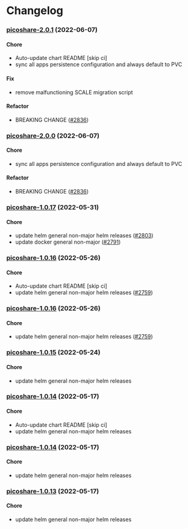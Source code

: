 # Changelog<br>


<a name="picoshare-2.0.1"></a>
### [picoshare-2.0.1](https://github.com/truecharts/apps/compare/picoshare-1.0.17...picoshare-2.0.1) (2022-06-07)

#### Chore

* Auto-update chart README [skip ci]
* sync all apps persistence configuration and always default to PVC

#### Fix

* remove malfunctioning SCALE migration script

#### Refactor

* BREAKING CHANGE ([#2836](https://github.com/truecharts/apps/issues/2836))



<a name="picoshare-2.0.0"></a>
### [picoshare-2.0.0](https://github.com/truecharts/apps/compare/picoshare-1.0.17...picoshare-2.0.0) (2022-06-07)

#### Chore

* sync all apps persistence configuration and always default to PVC

#### Refactor

* BREAKING CHANGE ([#2836](https://github.com/truecharts/apps/issues/2836))



<a name="picoshare-1.0.17"></a>
### [picoshare-1.0.17](https://github.com/truecharts/apps/compare/picoshare-1.0.16...picoshare-1.0.17) (2022-05-31)

#### Chore

* update helm general non-major helm releases ([#2803](https://github.com/truecharts/apps/issues/2803))
* update docker general non-major ([#2791](https://github.com/truecharts/apps/issues/2791))



<a name="picoshare-1.0.16"></a>
### [picoshare-1.0.16](https://github.com/truecharts/apps/compare/picoshare-1.0.15...picoshare-1.0.16) (2022-05-26)

#### Chore

* Auto-update chart README [skip ci]
* update helm general non-major helm releases ([#2759](https://github.com/truecharts/apps/issues/2759))



<a name="picoshare-1.0.16"></a>
### [picoshare-1.0.16](https://github.com/truecharts/apps/compare/picoshare-1.0.15...picoshare-1.0.16) (2022-05-26)

#### Chore

* update helm general non-major helm releases ([#2759](https://github.com/truecharts/apps/issues/2759))



<a name="picoshare-1.0.15"></a>
### [picoshare-1.0.15](https://github.com/truecharts/apps/compare/picoshare-1.0.14...picoshare-1.0.15) (2022-05-24)

#### Chore

* update helm general non-major helm releases



<a name="picoshare-1.0.14"></a>
### [picoshare-1.0.14](https://github.com/truecharts/apps/compare/picoshare-1.0.13...picoshare-1.0.14) (2022-05-17)

#### Chore

* Auto-update chart README [skip ci]
* update helm general non-major helm releases



<a name="picoshare-1.0.14"></a>
### [picoshare-1.0.14](https://github.com/truecharts/apps/compare/picoshare-1.0.13...picoshare-1.0.14) (2022-05-17)

#### Chore

* update helm general non-major helm releases



<a name="picoshare-1.0.13"></a>
### [picoshare-1.0.13](https://github.com/truecharts/apps/compare/picoshare-1.0.12...picoshare-1.0.13) (2022-05-17)

#### Chore

* update helm general non-major helm releases



